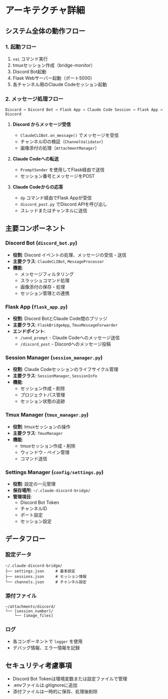 # アーキテクチャ詳細

## システム全体の動作フロー

### 1. 起動フロー
1. `vai` コマンド実行
2. tmuxセッション作成（bridge-monitor）
3. Discord Bot起動
4. Flask Webサーバー起動（ポート5000）
5. 各チャンネル用のClaude Codeセッション起動

### 2. メッセージ処理フロー
```
Discord → Discord Bot → Flask App → Claude Code Session → Flask App → Discord
```

1. **Discord からメッセージ受信**
   - `ClaudeCLIBot.on_message()` でメッセージを受信
   - チャンネルIDの検証（`ChannelValidator`）
   - 画像添付の処理（`AttachmentManager`）

2. **Claude Codeへの転送**
   - `PromptSender` を使用してFlask経由で送信
   - セッション番号とメッセージをPOST

3. **Claude Codeからの応答**
   - `dp` コマンド経由でFlask Appが受信
   - `discord_post.py` でDiscord APIを呼び出し
   - スレッドまたはチャンネルに送信

## 主要コンポーネント

### Discord Bot (`discord_bot.py`)
- **役割**: Discord イベントの処理、メッセージの受信・送信
- **主要クラス**: `ClaudeCLIBot`, `MessageProcessor`
- **機能**:
  - メッセージフィルタリング
  - スラッシュコマンド処理
  - 画像添付の保存・処理
  - セッション管理との連携

### Flask App (`flask_app.py`)
- **役割**: Discord BotとClaude Code間のブリッジ
- **主要クラス**: `FlaskBridgeApp`, `TmuxMessageForwarder`
- **エンドポイント**:
  - `/send_prompt` - Claude Codeへのメッセージ送信
  - `/discord_post` - Discordへのメッセージ投稿

### Session Manager (`session_manager.py`)
- **役割**: Claude Codeセッションのライフサイクル管理
- **主要クラス**: `SessionManager`, `SessionInfo`
- **機能**:
  - セッション作成・削除
  - プロジェクトパス管理
  - セッション状態の追跡

### Tmux Manager (`tmux_manager.py`)
- **役割**: tmuxセッションの操作
- **主要クラス**: `TmuxManager`
- **機能**:
  - tmuxセッション作成・削除
  - ウィンドウ・ペイン管理
  - コマンド送信

### Settings Manager (`config/settings.py`)
- **役割**: 設定の一元管理
- **保存場所**: `~/.claude-discord-bridge/`
- **管理項目**:
  - Discord Bot Token
  - チャンネルID
  - ポート設定
  - セッション設定

## データフロー

### 設定データ
```
~/.claude-discord-bridge/
├── settings.json     # 基本設定
├── sessions.json     # セッション情報
└── channels.json     # チャンネル設定
```

### 添付ファイル
```
~/attachments/discord/
└── [session_number]/
    └── [image_files]
```

### ログ
- 各コンポーネントで `logger` を使用
- デバッグ情報、エラー情報を記録

## セキュリティ考慮事項
- Discord Bot Tokenは環境変数または設定ファイルで管理
- .envファイルは.gitignoreに追加
- 添付ファイルは一時的に保存、処理後削除